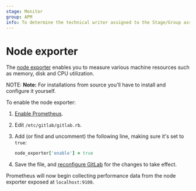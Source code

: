 ```yaml
---
stage: Monitor
group: APM
info: To determine the technical writer assigned to the Stage/Group associated with this page, see https://about.gitlab.com/handbook/engineering/ux/technical-writing/#designated-technical-writers
---
```


# Node exporter

The [node exporter](https://github.com/prometheus/node_exporter) enables you to measure
various machine resources such as memory, disk and CPU utilization.

NOTE: **Note:**
For installations from source you'll have to install and configure it yourself.

To enable the node exporter:

1. [Enable Prometheus](index.md#configuring-prometheus).
1. Edit `/etc/gitlab/gitlab.rb`.
1. Add (or find and uncomment) the following line, making sure it's set to `true`:

   ```ruby
   node_exporter['enable'] = true
   ```

1. Save the file, and [reconfigure GitLab](../../restart_gitlab.md#omnibus-gitlab-reconfigure)
   for the changes to take effect.

Prometheus will now begin collecting performance data from the node exporter
exposed at `localhost:9100`.
